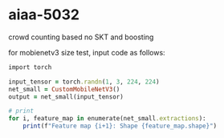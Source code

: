 # aiaa-5032
crowd counting based no SKT and boosting

for mobienetv3 size test, input code as follows:
```ruby
import torch

input_tensor = torch.randn(1, 3, 224, 224)
net_small = CustomMobileNetV3()
output = net_small(input_tensor)

# print
for i, feature_map in enumerate(net_small.extractions):
    print(f"Feature map {i+1}: Shape {feature_map.shape}")

```

